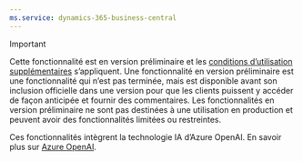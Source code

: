 ```yaml
---
ms.service: dynamics-365-business-central
---
```

> [!IMPORTANT]
> Cette fonctionnalité est en version préliminaire et les [conditions d’utilisation supplémentaires](https://dynamics.microsoft.com/legaldocs/supp-dynamics365-preview/) s’appliquent. Une fonctionnalité en version préliminaire est une fonctionnalité qui n’est pas terminée, mais est disponible avant son inclusion officielle dans une version pour que les clients puissent y accéder de façon anticipée et fournir des commentaires. Les fonctionnalités en version préliminaire ne sont pas destinées à une utilisation en production et peuvent avoir des fonctionnalités limitées ou restreintes.
>
> Ces fonctionnalités intègrent la technologie IA d’Azure OpenAI. En savoir plus sur [Azure OpenAI](/legal/cognitive-services/openai/transparency-note).
